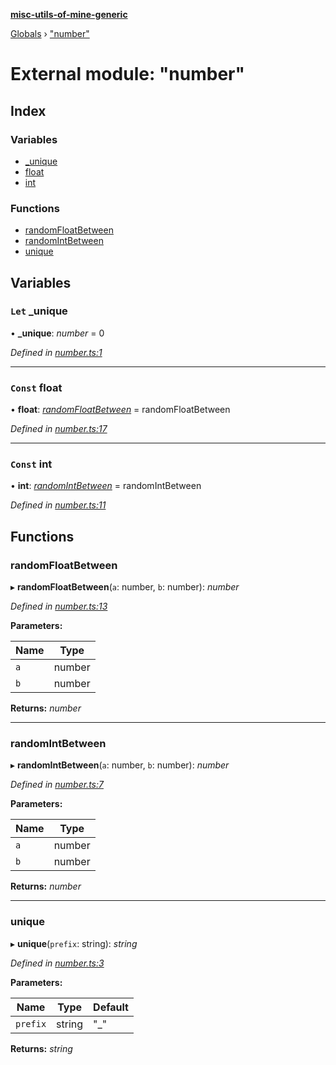**[misc-utils-of-mine-generic](../README.md)**

[Globals](../globals.md) › ["number"](_number_.md)

# External module: "number"

## Index

### Variables

* [_unique](_number_.md#let-_unique)
* [float](_number_.md#const-float)
* [int](_number_.md#const-int)

### Functions

* [randomFloatBetween](_number_.md#randomfloatbetween)
* [randomIntBetween](_number_.md#randomintbetween)
* [unique](_number_.md#unique)

## Variables

### `Let` _unique

• **_unique**: *number* = 0

*Defined in [number.ts:1](https://github.com/cancerberoSgx/misc-utils-of-mine/blob/cde2372/misc-utils-of-mine-generic/src/number.ts#L1)*

___

### `Const` float

• **float**: *[randomFloatBetween](_number_.md#randomfloatbetween)* =  randomFloatBetween

*Defined in [number.ts:17](https://github.com/cancerberoSgx/misc-utils-of-mine/blob/cde2372/misc-utils-of-mine-generic/src/number.ts#L17)*

___

### `Const` int

• **int**: *[randomIntBetween](_number_.md#randomintbetween)* =  randomIntBetween

*Defined in [number.ts:11](https://github.com/cancerberoSgx/misc-utils-of-mine/blob/cde2372/misc-utils-of-mine-generic/src/number.ts#L11)*

## Functions

###  randomFloatBetween

▸ **randomFloatBetween**(`a`: number, `b`: number): *number*

*Defined in [number.ts:13](https://github.com/cancerberoSgx/misc-utils-of-mine/blob/cde2372/misc-utils-of-mine-generic/src/number.ts#L13)*

**Parameters:**

Name | Type |
------ | ------ |
`a` | number |
`b` | number |

**Returns:** *number*

___

###  randomIntBetween

▸ **randomIntBetween**(`a`: number, `b`: number): *number*

*Defined in [number.ts:7](https://github.com/cancerberoSgx/misc-utils-of-mine/blob/cde2372/misc-utils-of-mine-generic/src/number.ts#L7)*

**Parameters:**

Name | Type |
------ | ------ |
`a` | number |
`b` | number |

**Returns:** *number*

___

###  unique

▸ **unique**(`prefix`: string): *string*

*Defined in [number.ts:3](https://github.com/cancerberoSgx/misc-utils-of-mine/blob/cde2372/misc-utils-of-mine-generic/src/number.ts#L3)*

**Parameters:**

Name | Type | Default |
------ | ------ | ------ |
`prefix` | string | "_" |

**Returns:** *string*